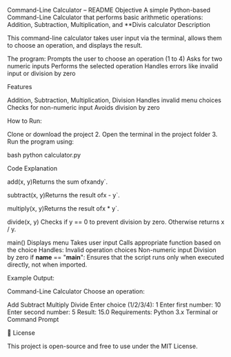 Command-Line Calculator – README Objective A simple Python-based Command-Line Calculator that performs basic arithmetic operations: Addition, Subtraction, Multiplication, and **Divis calculator Description

This command-line calculator takes user input via the terminal, allows them to choose an operation, and displays the result.

The program: Prompts the user to choose an operation (1 to 4) Asks for two numeric inputs Performs the selected operation Handles errors like invalid input or division by zero

Features

Addition, Subtraction, Multiplication, Division Handles invalid menu choices Checks for non-numeric input Avoids division by zero

How to Run:

Clone or download the project 2. Open the terminal in the project folder 3. Run the program using:

bash python calculator.py

Code Explanation

add(x, y)Returns the sum ofxandy`.

subtract(x, y)Returns the result ofx - y`.

multiply(x, y)Returns the result ofx * y`.

divide(x, y) Checks if y == 0 to prevent division by zero. Otherwise returns x / y.

main() Displays menu Takes user input Calls appropriate function based on the choice Handles: Invalid operation choices Non-numeric input Division by zero if __name__ == "__main__": Ensures that the script runs only when executed directly, not when imported.

Example Output:

Command-Line Calculator Choose an operation:

Add
Subtract
Multiply
Divide Enter choice (1/2/3/4): 1 Enter first number: 10 Enter second number: 5 Result: 15.0
Requirements: Python 3.x Terminal or Command Prompt

📄 License

This project is open-source and free to use under the MIT License.
